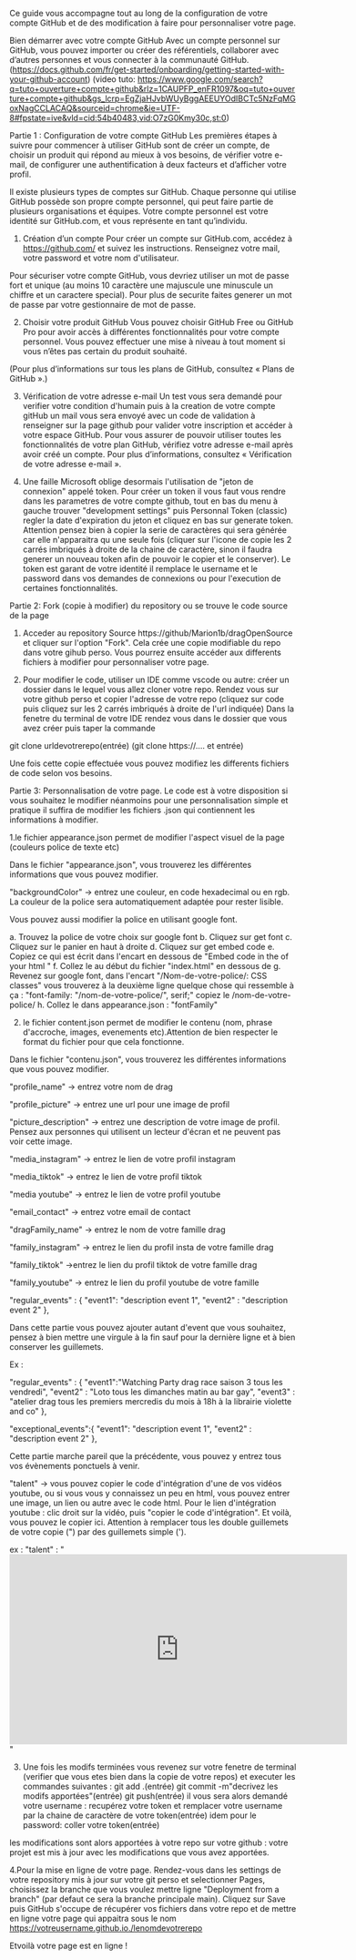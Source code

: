 

Ce guide vous accompagne tout au long de la configuration de votre compte GitHub et de des modification à faire pour personnaliser votre page.

Bien démarrer avec votre compte GitHub
Avec un compte personnel sur GitHub, vous pouvez importer ou créer des référentiels, collaborer avec d’autres personnes et vous connecter à la communauté GitHub.
(https://docs.github.com/fr/get-started/onboarding/getting-started-with-your-github-account)
(video tuto:    https://www.google.com/search?q=tuto+ouverture+compte+github&rlz=1CAUPFP_enFR1097&oq=tuto+ouverture+compte+github&gs_lcrp=EgZjaHJvbWUyBggAEEUYOdIBCTc5NzFqMGoxNagCCLACAQ&sourceid=chrome&ie=UTF-8#fpstate=ive&vld=cid:54b40483,vid:O7zG0Kmy30c,st:0)

Partie 1 : Configuration de votre compte GitHub
Les premières étapes à suivre pour commencer à utiliser GitHub sont de créer un compte, de choisir un produit qui répond au mieux à vos besoins, de vérifier votre e-mail, de configurer une authentification à deux facteurs et d’afficher votre profil.

Il existe plusieurs types de comptes sur GitHub. Chaque personne qui utilise GitHub possède son propre compte personnel, qui peut faire partie de plusieurs organisations et équipes. Votre compte personnel est votre identité sur GitHub.com, et vous représente en tant qu’individu.

1. Création d’un compte
Pour créer un compte sur GitHub.com, accédez à https://github.com/ et suivez les instructions.
Renseignez votre mail, votre password et votre nom d'utilisateur.

Pour sécuriser votre compte GitHub, vous devriez utiliser un mot de passe fort et unique (au moins 10 caractère une majuscule une minuscule un chiffre et un caractere special). Pour plus de securite faites generer un mot de passe par votre gestionnaire de mot de passe.

2. Choisir votre produit GitHub
Vous pouvez choisir GitHub Free ou GitHub Pro pour avoir accès à différentes fonctionnalités pour votre compte personnel. Vous pouvez effectuer une mise à niveau à tout moment si vous n’êtes pas certain du produit souhaité.

(Pour plus d’informations sur tous les plans de GitHub, consultez « Plans de GitHub ».)

3. Vérification de votre adresse e-mail
 Un test vous sera demandé pour verifier votre condition d'humain puis à la creation de votre compte gitHub un mail vous sera envoyé avec un code de validation à renseigner sur la page github pour valider votre inscription et accéder à votre espace GitHub. Pour vous assurer de pouvoir utiliser toutes les fonctionnalités de votre plan GitHub, vérifiez votre adresse e-mail après avoir créé un compte. Pour plus d’informations, consultez « Vérification de votre adresse e-mail ».

4. Une faille Microsoft oblige desormais l'utilisation de "jeton de connexion" appelé token. Pour créer un token il vous faut vous rendre dans les parametres de votre compte github, tout en bas du menu à gauche trouver "development settings" puis Personnal Token (classic) regler la date d'expiration du jeton et cliquez en bas sur generate token. Attention pensez bien à copier la serie de caractères qui sera générée car elle n'apparaitra qu une seule fois (cliquer sur l'icone de copie les 2 carrés imbriqués à droite de la chaine de caractère, sinon il faudra generer un nouveau token afin de pouvoir le copier et le conserver). Le token est garant de votre identité il remplace le username et le password dans vos demandes de connexions ou pour l'execution de certaines fonctionnalités.

Partie 2: Fork (copie à modifier) du repository ou se trouve le code source de la page 

1. Acceder au repository Source https://github/Marion1b/dragOpenSource et cliquer sur l'option "Fork". Cela crée une copie modifiable du repo dans votre gihub perso. Vous pourrez ensuite accéder aux differents fichiers à modifier pour personnaliser votre page.

2. Pour modifier le code, utiliser un IDE comme vscode ou autre: créer un dossier dans le lequel vous allez cloner votre repo. 
Rendez vous sur votre github perso et copier l'adresse de votre repo (cliquez sur code puis cliquez sur les 2 carrés imbriqués à droite de l'url indiquée)
Dans la fenetre du terminal de votre IDE rendez vous dans le dossier que vous avez créer puis taper la commande

git clone urldevotrerepo(entrée)       (git clone https://.... et entrée)

Une fois cette copie effectuée vous pouvez modifiez les differents fichiers de code selon vos besoins. 

Partie 3: Personnalisation de votre page. Le code est à votre disposition si vous souhaitez le modifier néanmoins pour une personnalisation simple et pratique il suffira de modifier les fichiers .json qui contiennent les informations à modifier.

1.le fichier appearance.json permet de modifier l'aspect visuel de la page (couleurs police de texte etc)

Dans le fichier "appearance.json", vous trouverez les différentes informations que vous pouvez modifier.

"backgroundColor" -> entrez une couleur, en code hexadecimal ou en rgb. La couleur de la police sera automatiquement adaptée pour rester lisible.

Vous pouvez aussi modifier la police en utilisant google font.

a. Trouvez la police de votre choix sur google font
b. Cliquez sur get font
c. Cliquez sur le panier en haut à droite
d. Cliquez sur get embed code
e. Copiez ce qui est écrit dans l'encart en dessous de "Embed code in the <head> of your html "
f. Collez le au début du fichier "index.html" en dessous de <link rel="stylesheet" href="styles/styles.css" />
g. Revenez sur google font, dans l'encart "/Nom-de-votre-police/: CSS classes" vous trouverez à la deuxième ligne quelque chose qui ressemble à ça :
"font-family: "/nom-de-votre-police/", serif;" 
copiez le /nom-de-votre-police/
h. Collez le dans appearance.json : "fontFamily"


2. le fichier content.json permet de modifier le contenu (nom, phrase d'accroche, images, evenements etc).Attention de bien respecter le format du fichier pour que cela fonctionne.

Dans le fichier "contenu.json", vous trouverez les différentes informations que vous pouvez modifier.

"profile_name" -> entrez votre nom de drag

"profile_picture" -> entrez une url pour une image de profil

"picture_description" -> entrez une description de votre image de profil. Pensez aux personnes qui utilisent un lecteur d'écran et ne peuvent pas voir cette image.

"media_instagram" -> entrez le lien de votre profil instagram

"media_tiktok"  -> entrez le lien de votre profil tiktok

"media youtube" -> entrez le lien de votre profil youtube

"email_contact" -> entrez votre email de contact

"dragFamily_name" -> entrez le nom de votre famille drag

"family_instagram" -> entrez le lien du profil insta de votre famille drag

"family_tiktok" ->entrez le lien du profil tiktok de votre famille drag

"family_youtube" -> entrez le lien du profil youtube de votre famille

"regular_events" : {
    "event1": "description event 1",
    "event2" : "description event 2"
},

Dans cette partie vous pouvez ajouter autant d'event que vous souhaitez, pensez à bien mettre une virgule à la fin sauf pour la dernière ligne et à bien conserver les guillemets.

Ex : 

"regular_events" : {
    "event1":"Watching Party drag race saison 3 tous les vendredi",
    "event2" : "Loto tous les dimanches matin au bar gay",
    "event3" : "atelier drag tous les premiers mercredis du mois à 18h à la librairie violette and co"
},

"exceptional_events":{
    "event1": "description event 1",
    "event2" : "description event 2"
},

Cette partie marche pareil que la précédente, vous pouvez y entrez tous vos évènements ponctuels à venir.

"talent" -> vous pouvez copier le code d'intégration d'une de vos vidéos youtube, ou si vous vous y connaissez un peu en html, vous pouvez entrer une image, un lien ou autre avec le code html.
Pour le lien d'intégration youtube : clic droit sur la vidéo, puis "copier le code d'intégration". Et voilà, vous pouvez le copier ici. Attention à remplacer tous les double guillemets de votre copie (") par des guillemets simple (').

ex :
"talent" : "<iframe width='593' height='334' src='https://www.youtube.com/embed/0CAjqaLZ9xk' title='✨ Drag Race France - Le Filip VS. Leona Winter (Céline Dion - Pour que tu m&#39;aimes encore)' frameborder='0' allow='accelerometer; autoplay; clipboard-write; encrypted-media; gyroscope; picture-in-picture; web-share' referrerpolicy='strict-origin-when-cross-origin' allowfullscreen></iframe>"

3. Une fois les modifs terminées vous revenez sur votre fenetre de terminal (verifier que vous etes bien dans la copie de votre repos) et executer les commandes suivantes :
git add .(entrée)
git commit -m"decrivez les modifs apportées"(entrée)
git push(entrée)
il vous sera alors demandé votre username : recupérez votre token et remplacer votre username par la chaine de caractère de votre token(entrée)
idem pour le password: coller votre token(entrée)

les modifications sont alors apportées à votre repo sur votre github : votre projet est mis à jour avec les modifications que vous avez apportées.


4.Pour la mise en ligne de votre page. Rendez-vous dans les settings de votre repository mis à jour sur votre git perso et selectionner Pages, choisissez la branche que vous voulez mettre ligne "Deployment from a branch" (par defaut ce sera la branche principale main). Cliquez sur Save puis GitHub s'occupe de récupérer vos fichiers dans votre repo et de mettre en ligne votre page qui appaitra sous le nom https://votreusername.github.io./lenomdevotrerepo

Etvoilà votre page est en ligne !
